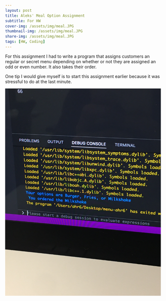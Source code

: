 ```yaml
---
layout: post
title: Aleks' Meal Option Assignment
subtitle: For HW 
cover-img: /assets/img/meal.JPG
thumbnail-img: /assets/img/meal.JPG
share-img: /assets/img/meal.JPG
tags: [HW, Coding]
---
```



For this assignment I had to write a program that assigns customers an regular or secret menu depending on whether or not they are assigned an odd or even number. It also takes their order. 

One tip I would give myself is to start this assignment earlier because it was stressful to do at the last minute. 

![Meal](/assets/img/meal.JPG "meal")
